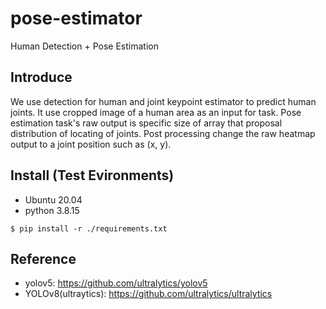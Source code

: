 # pose-estimator
Human Detection + Pose Estimation

## Introduce
We use detection for human and joint keypoint estimator to predict human joints.
It use cropped image of a human area as an input for task.
Pose estimation task's raw output is specific size of array that proposal distribution of locating of joints.
Post processing change the raw heatmap output to a joint position such as (x, y).

## Install (Test Evironments)
- Ubuntu 20.04
- python 3.8.15

```shell
$ pip install -r ./requirements.txt
```


## Reference
- yolov5: https://github.com/ultralytics/yolov5
- YOLOv8(ultraytics): https://github.com/ultralytics/ultralytics
